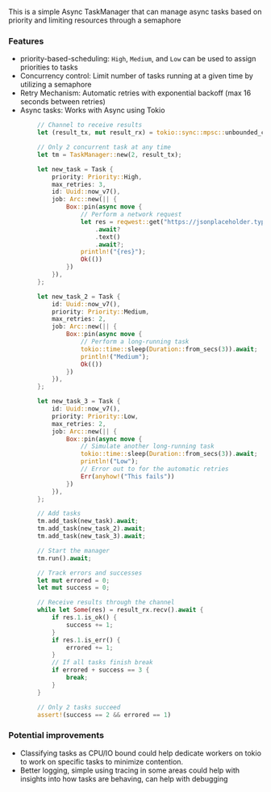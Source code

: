 This is a simple Async TaskManager that can manage async tasks based on priority and limiting resources through a semaphore

### Features

- priority-based-scheduling: `High`, `Medium`, and `Low` can be used to assign priorities to tasks
- Concurrency control: Limit number of tasks running at a given time by utilizing a semaphore
- Retry Mechanism: Automatic retries with exponential backoff (max 16 seconds between retries)
- Async tasks: Works with Async using Tokio

```rust
        // Channel to receive results
        let (result_tx, mut result_rx) = tokio::sync::mpsc::unbounded_channel();

        // Only 2 concurrent task at any time
        let tm = TaskManager::new(2, result_tx);

        let new_task = Task {
            priority: Priority::High,
            max_retries: 3,
            id: Uuid::now_v7(),
            job: Arc::new(|| {
                Box::pin(async move {
                    // Perform a network request
                    let res = reqwest::get("https://jsonplaceholder.typicode.com/todos/1")
                        .await?
                        .text()
                        .await?;
                    println!("{res}");
                    Ok(())
                })
            }),
        };

        let new_task_2 = Task {
            id: Uuid::now_v7(),
            priority: Priority::Medium,
            max_retries: 2,
            job: Arc::new(|| {
                Box::pin(async move {
                    // Perform a long-running task
                    tokio::time::sleep(Duration::from_secs(3)).await;
                    println!("Medium");
                    Ok(())
                })
            }),
        };

        let new_task_3 = Task {
            id: Uuid::now_v7(),
            priority: Priority::Low,
            max_retries: 2,
            job: Arc::new(|| {
                Box::pin(async move {
                    // Simulate another long-running task
                    tokio::time::sleep(Duration::from_secs(3)).await;
                    println!("Low");
                    // Error out to for the automatic retries
                    Err(anyhow!("This fails"))
                })
            }),
        };

        // Add tasks
        tm.add_task(new_task).await;
        tm.add_task(new_task_2).await;
        tm.add_task(new_task_3).await;

        // Start the manager
        tm.run().await;

        // Track errors and successes
        let mut errored = 0;
        let mut success = 0;

        // Receive results through the channel
        while let Some(res) = result_rx.recv().await {
            if res.1.is_ok() {
                success += 1;
            }
            if res.1.is_err() {
                errored += 1;
            }
            // If all tasks finish break
            if errored + success == 3 {
                break;
            }
        }

        // Only 2 tasks succeed
        assert!(success == 2 && errored == 1)

```

### Potential improvements

- Classifying tasks as CPU/IO bound could help dedicate workers on tokio to work on specific tasks to minimize contention.
- Better logging, simple using tracing in some areas could help with insights into how tasks are behaving, can help with debugging
